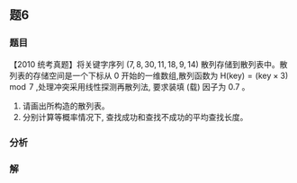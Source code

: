 ## 题6
### 题目
【2010 统考真题】将关键字序列 $( {7,8,{30},{11},{18},9,{14}})$ 散列存储到散列表中。散列表的存储空间是一个下标从 0 开始的一维数组,散列函数为 $\mathrm{H}( \mathrm{{key}})  = ( {\mathrm{{key}} \times  3}) {\;\operatorname{mod}\;7}$ ,处理冲突采用线性探测再散列法, 要求装填 (载) 因子为 0.7 。
1. 请画出所构造的散列表。
2. 分别计算等概率情况下, 查找成功和查找不成功的平均查找长度。
### 分析

### 解